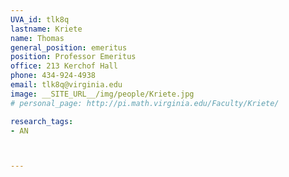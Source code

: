 ```yaml
---
UVA_id: tlk8q
lastname: Kriete
name: Thomas
general_position: emeritus
position: Professor Emeritus
office: 213 Kerchof Hall
phone: 434-924-4938
email: tlk8q@virginia.edu
image: __SITE_URL__/img/people/Kriete.jpg
# personal_page: http://pi.math.virginia.edu/Faculty/Kriete/

research_tags:
- AN



---
```

